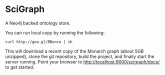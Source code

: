 SciGraph
========

A Neo4j backed ontology store.

You can run local copy by running the following:

    curl http://goo.gl/RBonro | sh

This will download a recent copy of the Monarch graph (about 5GB unzipped),
clone the git repository, build the project, and finally start the server
running. Point your browser to
[http://localhost:9000/scigraph/docs/](http://localhost:9000/scigraph/docs/)
 to get started.
